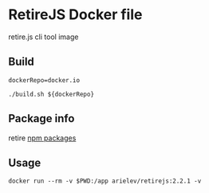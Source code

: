 RetireJS Docker file
===================

retire.js cli tool image

Build
----- 
```shell script
dockerRepo=docker.io

./build.sh ${dockerRepo}
```

Package info
------------
retire [npm packages](https://www.npmjs.com/package/retire)

Usage
-----
```shell script
docker run --rm -v $PWD:/app arielev/retirejs:2.2.1 -v
```
